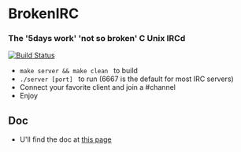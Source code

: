 # BrokenIRC
### The '5days work' 'not so broken' C Unix IRCd
[![Build Status](https://travis-ci.org/trevisg/PSU_myirc_2017BrokenStuffisBack.svg?branch=master)](https://travis-ci.org/trevisg/PSU_myirc_2017BrokenStuffisBack)

- ```make server && make clean ``` to build
- ```./server [port] ``` to run (6667 is the default for most IRC servers)
- Connect your favorite client and join a #channel
- Enjoy

## Doc

- U'll find the doc at [this page](https://trevisg.github.io/PSU_myirc_2017BrokenStuffisBack)
